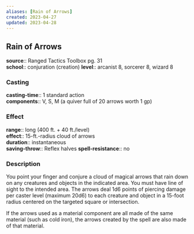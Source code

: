 ```yaml
---
aliases: [Rain of Arrows]
created: 2023-04-27
updated: 2023-04-28
---
```


## Rain of Arrows

**source**:: Ranged Tactics Toolbox pg. 31  
**school**:: conjuration (creation)
**level**:: arcanist 8, sorcerer 8, wizard 8

### Casting

**casting-time**:: 1 standard action  
**components**:: V, S, M (a quiver full of 20 arrows worth 1 gp)

### Effect

**range**:: long (400 ft. + 40 ft./level)  
**effect**:: 15-ft.-radius cloud of arrows  
**duration**:: instantaneous  
**saving-throw**:: Reflex halves
**spell-resistance**:: no

### Description

You point your finger and conjure a cloud of magical arrows that rain down on any creatures and objects in the indicated area. You must have line of sight to the intended area. The arrows deal 1d6 points of piercing damage per caster level (maximum 20d6) to each creature and object in a 15-foot radius centered on the targeted square or intersection.  
  
If the arrows used as a material component are all made of the same material (such as cold iron), the arrows created by the spell are also made of that material.
